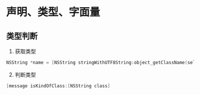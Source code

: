 # 声明、类型、字面量

## 类型判断

1. 获取类型

```c
NSString *name = [NSString stringWithUTF8String:object_getClassName(self.var)];
```

2. 判断类型

```c
[message isKindOfClass:[NSString class]
```

